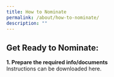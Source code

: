 ```yaml
---
title: How to Nominate
permalink: /about/how-to-nominate/
description: ""
---
```

## Get Ready to Nominate:

<b>
1. Prepare the required info/documents</b><br>
Instructions can be downloaded here.